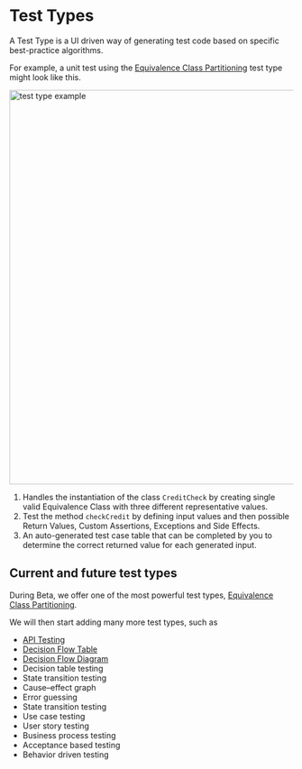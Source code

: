 # Test Types
A Test Type is a UI driven way of generating test code based on specific best-practice algorithms.

For example, a unit test using the [Equivalence Class Partitioning](equivalence-classes.md) test type might look like this.

<img src="example-test-config.png" alt="test type example" width="700"/>

1. Handles the instantiation of the class ```CreditCheck``` by creating single valid Equivalence Class with three different representative values.
2. Test the method ```checkCredit``` by defining input values and then possible Return Values, Custom Assertions, Exceptions and Side Effects.
3. An auto-generated test case table that can be completed by you to determine the correct returned value for each generated input.

## Current and future test types

During Beta, we offer one of the most powerful test types, [Equivalence Class Partitioning](equivalence-classes.md).

We will then start adding many more test types, such as 

- [API Testing](api-testing.md)
- [Decision Flow Table](decision-flow-table.md)
- [Decision Flow Diagram](decision-flow-diagram.md)
- Decision table testing
- State transition testing
- Cause–effect graph
- Error guessing
- State transition testing
- Use case testing
- User story testing
- Business process testing
- Acceptance based testing
- Behavior driven testing

